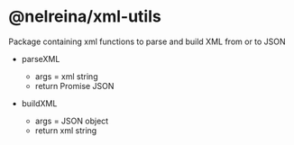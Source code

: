 # @nelreina/xml-utils

Package containing xml functions to parse and build XML from or to JSON

- parseXML

  - args = xml string
  - return Promise JSON

- buildXML
  - args = JSON object
  - return xml string
